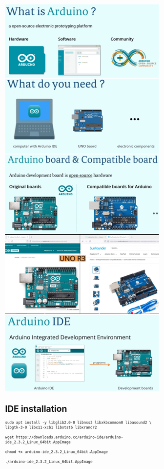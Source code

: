 ![alt text](assets/whats_arduino.png)
![alt text](assets/what_do_we_need.png)
![alt text](assets/boards.png)
![alt text](assets/boards_2.png)
![alt text](assets/ide.png)


# IDE installation
```
sudo apt install -y libglib2.0-0 libnss3 libxkbcommon0 libasound2 \
libgtk-3-0 libx11-xcb1 libxtst6 libxrandr2

wget https://downloads.arduino.cc/arduino-ide/arduino-ide_2.3.2_Linux_64bit.AppImage

chmod +x arduino-ide_2.3.2_Linux_64bit.AppImage

./arduino-ide_2.3.2_Linux_64bit.AppImage

```